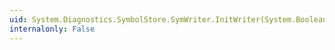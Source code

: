 ```yaml
---
uid: System.Diagnostics.SymbolStore.SymWriter.InitWriter(System.Boolean)
internalonly: False
---
```

